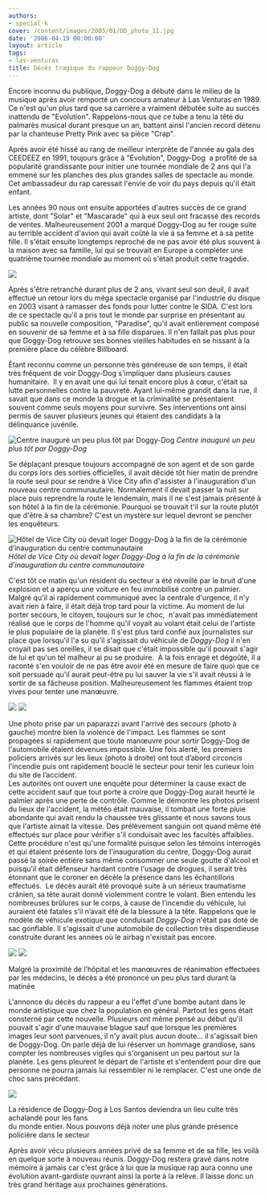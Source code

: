 ```yaml
---
authors:
- special-k
cover: /content/images/2005/01/DD_photo_11.jpg
date: '2006-04-19 00:00:00'
layout: article
tags:
- las-venturas
title: Décès tragique du rappeur Doggy-Dog
---
```



Encore inconnu du publique, Doggy-Dog a débuté dans le milieu de la musique après avoir remporté un concours amateur à Las Venturas en 1989. Ce n'est qu'un plus tard que sa carrière a vraiment débutée suite au succès inattendu de "Evolution". Rappelons-nous que ce tube a tenu la tête du palmarès musical durant presque un an, battant ainsi l'ancien record détenu par la chanteuse Pretty Pink avec sa pièce "Crap".

Après avoir été hissé au rang de meilleur interprète de l'année au gala des CEEDEEZ en 1991, toujours grâce à "Evolution", Doggy-Dog&nbsp; a profité de sa popularité grandissante pour initier une tournée mondiale de 2 ans qui l'a emmené sur les planches des plus grandes salles de spectacle au monde. Cet ambassadeur du rap caressait l'envie de voir du pays depuis qu'il était enfant.

Les années 90 nous ont ensuite apportées d'autres succès de ce grand artiste, dont "Solar" et "Mascarade" qui à eux seul ont fracassé des records de ventes. Malheureusement 2001 a marqué Doggy-Dog au fer rouge suite au terrible accident d'avion qui avait coûté la vie à sa femme et à sa petite fille. Il s'était ensuite longtemps reproché de ne pas avoir été plus souvent à la maison avec sa famille, lui qui se trouvait en Europe a compléter une quatrième tournée mondiale au moment où s'était produit cette tragédie.

![](/content/images/2005/01/DD_photo_13.jpg)

Après s'être retranché durant plus de 2 ans, vivant seul son deuil, il avait effectué un retour lors du méga spectacle organisé par l'industrie du disque en 2003 visant à ramasser des fonds pour lutter contre le SIDA. C'est lors de ce spectacle qu'il a pris tout le monde par surprise en présentant au public sa nouvelle composition, "Paradise", qu'il avait entièrement composé en souvenir de sa femme et à sa fille disparues. Il n'en fallait pas plus pour que Doggy-Dog retrouve ses bonnes vieilles habitudes en se hissant à la première place du célèbre Billboard.

Étant reconnu comme un personne très généreuse de son temps, il était très fréquent de voir Doggy-Dog s'impliquer dans plusieurs causes humanitaire.&nbsp; Il y en avait une qui lui tenait encore plus à cœur, c'était sa lutte personnelles contre la pauvreté. Ayant lui-même grandit dans la rue, il savait que dans ce monde la drogue et la criminalité se présentaient souvent comme seuls moyens pour survivre. Ses interventions ont ainsi permis de sauver plusieurs jeunes qui étaient des candidats à la délinquance juvénile.

![Centre inauguré un peu plus tôt par Doggy-Dog](/content/images/2005/01/DD_photo_05.jpg)
_Centre inauguré un peu plus tôt par Doggy-Dog_

Se déplaçant presque toujours accompagné de son agent et de son garde du corps lors des sorties officielles, il avait décidé tôt hier matin de prendre la route seul pour se rendre à Vice City afin d'assister à l'inauguration d'un nouveau centre communautaire. Normalement il devait passer la nuit sur place puis reprendre la route le lendemain, mais il ne s'est jamais présenté à son hôtel à la fin de la cérémonie. Pourquoi se trouvait t'il sur la route plutôt que d'être à sa chambre? C'est un mystère sur lequel devront se pencher les enquêteurs.

![Hôtel de Vice City où devait loger Doggy-Dog à la fin de la cérémonie d’inauguration du centre communautaire](/content/images/2005/01/DD_photo_07.jpg)
_Hôtel de Vice City où devait loger Doggy-Dog à la fin de la cérémonie d’inauguration du centre communautaire_

C'est tôt ce matin qu'un résident du secteur a été réveillé par le bruit d'une explosion et a aperçu une voiture en feu immobilisé contre un palmier. Malgré qu'il ai rapidement communiqué avec la centrale d'urgence, il n'y avait rien à faire, il était déjà trop tard pour la victime. Au moment de lui porter secours, le citoyen, toujours sur le choc,&nbsp; n'avait pas immédiatement réalisé que le corps de l'homme qu'il voyait au volant était celui de l'artiste le plus populaire de la planète. Il s'est plus tard confié aux journalistes sur place que lorsqu'il l'a su qu'il s'agissait du véhicule de _Doggy-Dog_ il n'en croyait pas ses oreilles, il se disait que c'était impossible qu'il pouvait s'agir de lui et qu'un tel malheur ai pu se produire.&nbsp; À la fois enragé et dégoûté, il a raconté s'en vouloir de ne pas être avoir été en mesure de faire quoi que ce soit persuadé qu'il aurait peut-être pu lui sauver la vie s'il avait réussi à le sortir de sa fâcheuse position. Malheureusement les flammes étaient trop vives pour tenter une manœuvre.

![](/content/images/2005/01/DD_photo_12.jpg)
![](/content/images/2005/01/DD_photo_03.jpg)

Une photo prise par un paparazzi avant l'arrivé des secours (photo à gauche) montre bien la violence de l'impact. Les flammes se sont propagées si rapidement que toute manœuvre pour sortir Doggy-Dog de l'automobile étaient devenues impossible. Une fois alerté, les premiers policiers arrivés sur les lieux (photo à droite) ont tout d’abord circoncis l'incendie puis ont rapidement bouclé le secteur pour tenir les curieux loin du site de l’accident.  
Les autorités ont ouvert une enquête pour déterminer la cause exact de cette accident sauf que tout porte à croire que Doggy-Dog aurait heurté le palmier après une perte de contrôle. Comme le démontre les photos prisent du lieux de l'accident, la météo était mauvaise, il tombait une forte pluie abondante qui avait rendu la chaussée très glissante et nous savons tous que l'artiste aimait la vitesse. Des prélèvement sanguin ont quand même été effectués sur place pour vérifier s'il conduisait avec les facultés affaiblies. Cette procédure n'est qu'une formalité puisque selon les témoins interrogés et qui étaient présente lors de l'inauguration du centre, Doggy-Dog aurait passé la soirée entière sans même consommer une seule goutte d'alcool et puisqu'il était défenseur hardant contre l'usage de drogues, il serait très étonnant que le coroner en décèle la présence dans les échantillons effectués.&nbsp; Le décès aurait été provoqué suite à un sérieux traumatisme crânien, sa tête aurait donné violemment contre le volant. Bien entendu les nombreuses brûlures sur le corps, à cause de l’incendie du véhicule, lui auraient été fatales s’il n’avait été de la blessure à la tête. Rappelons que le modèle de véhicule exotique que conduisait _Doggy-Dog_ n'était pas doté de sac gonflable. Il s'agissait d'une automobile de collection très dispendieuse construite durant les années où le airbag n'existait pas encore.

![](/content/images/2005/01/DD_photo_04.jpg)
![](/content/images/2005/01/DD_photo_06.jpg)

Malgré la proximité de l’hôpital et les manœuvres de réanimation effectuées par les médecins, le décès a été prononcé un peu plus tard durant la matinée

L'annonce du décès du rappeur a eu l'effet d'une bombe autant dans le monde artistique que chez la population en général. Partout les gens était consterné par cette nouvelle. Plusieurs ont même pensé au début qu'il pouvait s'agir d'une mauvaise blague sauf que lorsque les premières images leur sont parvenues, il n'y avait plus aucun doute... il s'agissait bien de Doggy-Dog. On parle déjà de lui réserver un hommage grandiose, sans compter les nombreuses vigiles qui s'organisent un peu partout sur la planète. Les gens pleurent le départ de l'artiste et s'entendent pour dire que personne ne pourra jamais lui ressembler ni le remplacer. C'est une onde de choc sans précédant.

![](/content/images/2005/01/DD_photo_14.jpg)

La résidence de Doggy-Dog à Los Santos deviendra un lieu culte très achalandé pour les fans  
du monde entier. Nous pouvons déjà noter une plus grande présence policière dans le secteur

Après avoir vécu plusieurs années privé de sa femme et de sa fille, les voilà en quelque sorte à nouveau réunis. Doggy-Dog restera gravé dans notre mémoire à jamais car c'est grâce à lui que la musique rap aura connu une évolution avant-gardiste ouvrant ainsi la porte à la relève. Il laisse donc un très grand héritage aux prochaines générations.
